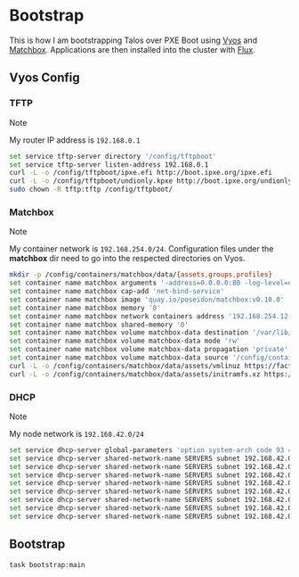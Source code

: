 # Bootstrap

This is how I am bootstrapping Talos over PXE Boot using [Vyos](https://vyos.io/) and [Matchbox](https://matchbox.psdn.io/). Applications are then installed into the cluster with [Flux](https://fluxcd.io/).

## Vyos Config

### TFTP

> [!NOTE]
> My router IP address is `192.168.0.1`

```sh
set service tftp-server directory '/config/tftpboot'
set service tftp-server listen-address 192.168.0.1
curl -L -o /config/tftpboot/ipxe.efi http://boot.ipxe.org/ipxe.efi
curl -L -o /config/tftpboot/undionly.kpxe http://boot.ipxe.org/undionly.kpxe
sudo chown -R tftp:tftp /config/tftpboot/
```

### Matchbox

> [!NOTE]
> My container network is `192.168.254.0/24`. Configuration files under the **matchbox** dir need to go into the respected directories on Vyos.

```sh
mkdir -p /config/containers/matchbox/data/{assets,groups,profiles}
set container name matchbox arguments '-address=0.0.0.0:80 -log-level=debug'
set container name matchbox cap-add 'net-bind-service'
set container name matchbox image 'quay.io/poseidon/matchbox:v0.10.0'
set container name matchbox memory '0'
set container name matchbox network containers address '192.168.254.12'
set container name matchbox shared-memory '0'
set container name matchbox volume matchbox-data destination '/var/lib/matchbox'
set container name matchbox volume matchbox-data mode 'rw'
set container name matchbox volume matchbox-data propagation 'private'
set container name matchbox volume matchbox-data source '/config/containers/matchbox/data'
curl -L -o /config/containers/matchbox/data/assets/vmlinuz https://factory.talos.dev/image/d715f723f882b1e1e8063f1b89f237dcc0e3bd000f9f970243af59c8baae0100/v1.6.4/kernel-amd64
curl -L -o /config/containers/matchbox/data/assets/initramfs.xz https://factory.talos.dev/image/d715f723f882b1e1e8063f1b89f237dcc0e3bd000f9f970243af59c8baae0100/v1.6.4/initramfs-amd64.xz
```

### DHCP

> [!NOTE]
> My node network is `192.168.42.0/24`

```sh
set service dhcp-server global-parameters 'option system-arch code 93 = unsigned integer 16;'
set service dhcp-server shared-network-name SERVERS subnet 192.168.42.0/24 subnet-parameters 'allow bootp;'
set service dhcp-server shared-network-name SERVERS subnet 192.168.42.0/24 subnet-parameters 'allow booting;'
set service dhcp-server shared-network-name SERVERS subnet 192.168.42.0/24 subnet-parameters 'next-server 192.168.0.1;'
set service dhcp-server shared-network-name SERVERS subnet 192.168.42.0/24 subnet-parameters 'if exists user-class and option user-class = &quot;iPXE&quot; {'
set service dhcp-server shared-network-name SERVERS subnet 192.168.42.0/24 subnet-parameters 'filename &quot;http://192.168.254.12/boot.ipxe&quot;;'
set service dhcp-server shared-network-name SERVERS subnet 192.168.42.0/24 subnet-parameters '} else {'
set service dhcp-server shared-network-name SERVERS subnet 192.168.42.0/24 subnet-parameters 'filename &quot;ipxe.efi&quot;;'
set service dhcp-server shared-network-name SERVERS subnet 192.168.42.0/24 subnet-parameters '}'
```

## Bootstrap

```sh
task bootstrap:main
```
